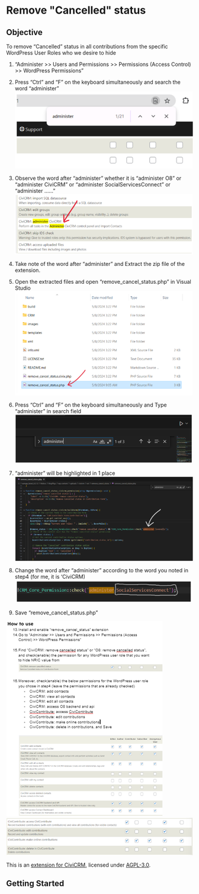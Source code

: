 # Remove "Cancelled" status

## Objective
To remove “Cancelled” status in all contributions from the specific WordPress User Roles who we desire to hide 

1. “Administer >> Users and Permissions >> Permissions (Access Control) >> WordPress Permissions”

2. Press “Ctrl” and “F” on the keyboard simultaneously and search the word “administer”
![Alt text](images/image3.png)

3. Observe the word after “administer” whether it is “administer O8” or “administer CiviCRM” or “administer SocialServicesConnect” or “administer ……”
![Alt text](images/image4.png)

4. Take note of the word after “administer” and Extract the zip file of the extension.

5. Open the extracted files and open “remove_cancel_status.php” in Visual Studio
![Alt text](images/image5.png)

6. Press “Ctrl” and “F” on the keyboard simultaneously and 
Type “administer” in search field
![Alt text](images/image6.png)

7. “administer” will be highlighted in 1 place
![Alt text](images/image7.png)

8. Change the word after “administer” according to the word you noted in step4 (for me, it is ‘CiviCRM)
![Alt text](images/image8.png)

9. Save “remove_cancel_status.php” 

![Alt text](images/image9.png)
![Alt text](images/image10.png)

This is an [extension for CiviCRM](https://docs.civicrm.org/sysadmin/en/latest/customize/extensions/), licensed under [AGPL-3.0](LICENSE.txt).


## Getting Started

